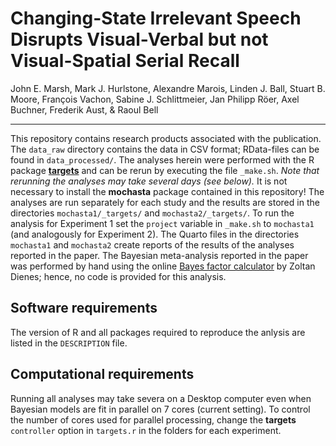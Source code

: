 
# Changing-State Irrelevant Speech Disrupts Visual-Verbal but not Visual-Spatial Serial Recall

John E. Marsh, Mark J. Hurlstone, Alexandre Marois, Linden J. Ball,
Stuart B. Moore, François Vachon, Sabine J. Schlittmeier, Jan Philipp
Röer, Axel Buchner, Frederik Aust, & Raoul Bell

-----

This repository contains research products associated with the
publication. The `data_raw` directory contains the data in CSV format;
RData-files can be found in `data_processed/`. The analyses herein were
performed with the R package
[**targets**](https://cran.r-project.org/web/packages/targets/index.html)
and can be rerun by executing the file `_make.sh`. *Note that rerunning
the analyses may take several days (see below).* It is not necessary to
install the **mochasta** package contained in this repository\! The
analyses are run separately for each study and the results are stored in
the directories `mochasta1/_targets/` and `mochasta2/_targets/`. To run
the analysis for Experiment 1 set the `project` variable in `_make.sh`
to `mochasta1` (and analogously for Experiment 2). The Quarto files in
the directories `mochasta1` and `mochasta2` create reports of the
results of the analyses reported in the paper. The Bayesian
meta-analysis reported in the paper was performed by hand using the
online [Bayes factor
calculator](https://users.sussex.ac.uk/~dienes/inference/Bayes.htm) by
Zoltan Dienes; hence, no code is provided for this analysis.

## Software requirements

The version of R and all packages required to reproduce the anlysis are
listed in the `DESCRIPTION` file.

## Computational requirements

Running all analyses may take severa on a Desktop computer even when
Bayesian models are fit in parallel on 7 cores (current setting). To
control the number of cores used for parallel processing, change the
**targets** `controller` option in `targets.r` in the folders for each
experiment.
